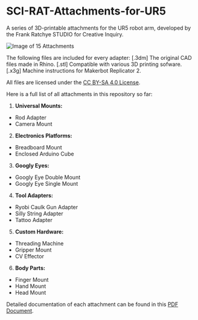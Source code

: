 # SCI-RAT-Attachments-for-UR5
A series of 3D-printable attachments for the UR5 robot arm, developed by the Frank Ratchye STUDIO for Creative Inquiry.

![Image of 15 Attachments](https://github.com/johnchoi313/SCI-RAT-Attachments-for-UR5/blob/master/Images/lo_SCI-RAT.jpg)

The following files are included for every adapter:
  [.3dm] The original CAD files made in Rhino.
  [.stl] Compatible with various 3D printing sofware.
  [.x3g] Machine instructions for Makerbot Replicator 2.

All files are licensed under the [CC BY-SA 4.0 License](https://creativecommons.org/licenses/by-sa/4.0/).

Here is a full list of all attachments in this repository so far:

1. **Universal Mounts:**
  * Rod Adapter
  * Camera Mount
2. **Electronics Platforms:**
  * Breadboard Mount
  * Enclosed Arduino Cube
3. **Googly Eyes:** 
  * Googly Eye Double Mount 
  * Googly Eye Single Mount 
4. **Tool Adapters:**
  * Ryobi Caulk Gun Adapter 
  * Silly String Adapter 
  * Tattoo Adapter 
5. **Custom Hardware:**
  * Threading Machine 
  * Gripper Mount 
  * CV Effector
6. **Body Parts:**
  * Finger Mount
  * Hand Mount 
  * Head Mount

Detailed documentation of each attachment can be found in this [PDF Document](https://github.com/johnchoi313/SCI-RAT-Attachments-for-UR5/blob/master/SCI-RAT%20Adapters%202016.pdf).
